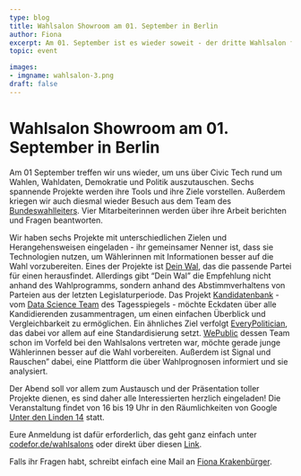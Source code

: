 ```yaml
---
type: blog
title: Wahlsalon Showroom am 01. September in Berlin
author: Fiona
excerpt: Am 01. September ist es wieder soweit - der dritte Wahlsalon findet statt und kehrt zurück nach Berlin. Eingeladen sind spannende Projekte und das Büro des Bundeswahlleiters
topic: event

images:
- imgname: wahlsalon-3.png
draft: false
---
```


# Wahlsalon Showroom am 01. September in Berlin

Am 01 September treffen wir uns wieder, um uns über Civic Tech rund um Wahlen, Wahldaten, Demokratie und Politik auszutauschen. Sechs spannende Projekte werden ihre Tools und ihre Ziele vorstellen. Außerdem kriegen wir auch diesmal wieder Besuch aus dem Team des <a href="https://www.bundeswahlleiter.de">Bundeswahlleiters</a>. Vier Mitarbeiterinnen werden über ihre Arbeit berichten und Fragen beantworten.

Wir haben sechs Projekte mit unterschiedlichen Zielen und Herangehensweisen eingeladen - ihr gemeinsamer Nenner ist, dass sie Technologien nutzen, um Wählerinnen mit Informationen besser auf die Wahl vorzubereiten.
Eines der Projekte ist <a href="https://deinwal.de">Dein Wal</a>, das die passende Partei für einen herausfindet. Allerdings gibt “Dein Wal” die Empfehlung nicht anhand des Wahlprogramms, sondern anhand des Abstimmverhaltens von Parteien aus der letzten Legislaturperiode.
Das Projekt <a href="https://wahl.tagesspiegel.de/2017/kandidatenbank/">Kandidatenbank</a> - vom <a href="https://dsst.io">Data Science Team</a> des Tagesspiegels - möchte Eckdaten über alle Kandidierenden zusammentragen, um einen einfachen Überblick und Vergleichbarkeit zu ermöglichen. Ein ähnliches Ziel verfolgt <a href="http://everypolitician.org">EveryPolitician</a>, das dabei vor allem auf eine Standardisierung setzt.  <a href="http://wepublic.me">WePublic</a> dessen Team schon im Vorfeld bei den Wahlsalons vertreten war, möchte gerade junge Wählerinnen besser auf die Wahl vorbereiten. Außerdem ist <a href="https://signalundrauschen.de"></a>Signal und Rauschen” dabei, eine Plattform die über Wahlprognosen informiert und sie analysiert.

Der Abend soll vor allem zum Austausch und der Präsentation toller Projekte dienen, es sind daher alle Interessierten herzlich eingeladen!
Die Veranstaltung findet von 16 bis 19 Uhr in den Räumlichkeiten von Google <a href="https://www.openstreetmap.org/node/437319332">Unter den Linden 14</a> statt.

Eure Anmeldung ist dafür erforderlich, das geht ganz einfach unter <a href="https://codefor.de/wahlsalons">codefor.de/wahlsalons</a> oder direkt über diesen <a href="https://codefor.de/wahlsalons/3/">Link</a>.

Falls ihr Fragen habt, schreibt einfach eine Mail an <a href="mailto:fiona.krakenbuerger@okfn.de">Fiona Krakenbürger</a>.
